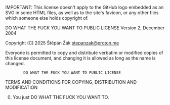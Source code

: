 IMPORTANT: This license doesn't apply to the GitHub logo embedded as an SVG in some HTML files, as well as to the site's favicon, or any other files which someone else holds copyright of.

DO WHAT THE FUCK YOU WANT TO PUBLIC LICENSE
                    Version 2, December 2004

 Copyright (C) 2025 Štěpán Žák <stepanzak@proton.me>

 Everyone is permitted to copy and distribute verbatim or modified
 copies of this license document, and changing it is allowed as long
 as the name is changed.

            DO WHAT THE FUCK YOU WANT TO PUBLIC LICENSE
   TERMS AND CONDITIONS FOR COPYING, DISTRIBUTION AND MODIFICATION

  0. You just DO WHAT THE FUCK YOU WANT TO.
